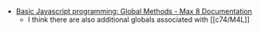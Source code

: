 - [Basic Javascript programming: Global Methods - Max 8 Documentation](https://docs.cycling74.com/legacy/max8/vignettes/jsglobal)
	- I think there are also additional globals associated with [[c74/M4L]]
